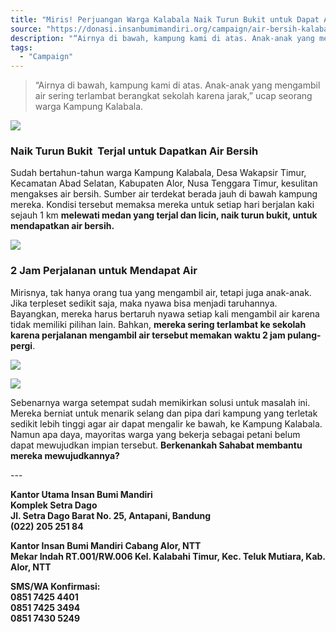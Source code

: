 ```yaml
---
title: "Miris! Perjuangan Warga Kalabala Naik Turun Bukit untuk Dapat Air"
source: "https://donasi.insanbumimandiri.org/campaign/air-bersih-kalabala"
description: "“Airnya di bawah, kampung kami di atas. Anak-anak yang mengambil air sering terlambat berangkat sekolah karena jarak,” ucap seorang warga Kampung Kalabala."
tags:
  - "Campaign"
---
```

> “Airnya di bawah, kampung kami di atas. Anak-anak yang mengambil air sering terlambat berangkat sekolah karena jarak,” ucap seorang warga Kampung Kalabala. 

![](https://5p4c3.sgp1.cdn.digitaloceanspaces.com/insanbumimandiri/public/campaign/vQkh95kz6KFk.jpg)

### **Naik Turun Bukit  Terjal untuk Dapatkan Air Bersih** 

Sudah bertahun-tahun warga Kampung Kalabala, Desa Wakapsir Timur, Kecamatan Abad Selatan, Kabupaten Alor, Nusa Tenggara Timur, kesulitan mengakses air bersih. Sumber air terdekat berada jauh di bawah kampung mereka. Kondisi tersebut memaksa mereka untuk setiap hari berjalan kaki sejauh 1 km **melewati medan yang terjal dan licin, naik turun bukit, untuk mendapatkan air bersih.** 

![](https://5p4c3.sgp1.cdn.digitaloceanspaces.com/insanbumimandiri/public/campaign/bgOh13G9r1mN.jpg)

### **2 Jam Perjalanan untuk Mendapat Air**

Mirisnya, tak hanya orang tua yang mengambil air, tetapi juga anak-anak. Jika terpleset sedikit saja, maka nyawa bisa menjadi taruhannya. Bayangkan, mereka harus bertaruh nyawa setiap kali mengambil air karena tidak memiliki pilihan lain. Bahkan, **mereka sering terlambat ke sekolah karena perjalanan mengambil air tersebut memakan waktu 2 jam pulang-pergi**. 

![](https://5p4c3.sgp1.cdn.digitaloceanspaces.com/insanbumimandiri/public/campaign/JkjifshP4GC6.jpg)

![](https://5p4c3.sgp1.cdn.digitaloceanspaces.com/insanbumimandiri/public/campaign/DeKFGV8vBARW.jpg)

Sebenarnya warga setempat sudah memikirkan solusi untuk masalah ini. Mereka berniat untuk menarik selang dan pipa dari kampung yang terletak sedikit lebih tinggi agar air dapat mengalir ke bawah, ke Kampung Kalabala. Namun apa daya, mayoritas warga yang bekerja sebagai petani belum dapat mewujudkan impian tersebut. **Berkenankah Sahabat membantu mereka mewujudkannya?**

\---

**Kantor Utama Insan Bumi Mandiri**  
**Komplek Setra Dago**  
**Jl. Setra Dago Barat No. 25, Antapani, Bandung**  
**(022) 205 251 84**

**Kantor Insan Bumi Mandiri Cabang Alor, NTT**  
**Mekar Indah RT.001/RW.006 Kel. Kalabahi Timur, Kec. Teluk Mutiara, Kab. Alor, NTT**

**SMS/WA Konfirmasi:**  
**0851 7425 4401**  
**0851 7425 3494**  
**0851 7430 5249**